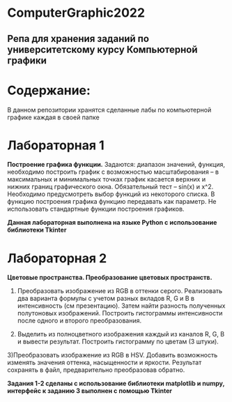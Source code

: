 # ComputerGraphic2022
Репа для хранения  заданий по университетскому курсу Компьютерной графики
---
# Содержание:
В данном репозитории хранятся сделанные лабы по компьютерной графике каждая в своей папке
# Лабораторная 1
**Построение графика функции.** 
Задаются: диапазон значений, функция, необходимо построить график с возможностью масштабирования – в максимальных и минимальных точках график касается верхних и нижних границ графического окна. Обязательный тест – sin(x) и x^2.
Необходимо предусмотреть выбор функций из некоторого списка. В функцию построения графика функцию передавать как параметр.
Не использовать стандартные функции построения графиков.

**Данная лабораторная выполнена на языке Python с использование библиотеки Tkinter**

# Лабораторная 2
**Цветовые пространства. Преобразование цветовых пространств.** 
1) Преобразовать изображение из RGB в оттенки серого. Реализовать два варианта формулы с учетом разных вкладов R, G и B в интенсивность (см презентацию). Затем найти разность полученных полутоновых изображений. Построить гистограммы интенсивности после одного и второго преобразования.

2) Выделить из полноцветного изображения каждый из каналов R, G, B  и вывести результат. Построить гистограмму по цветам (3 штуки).

3)Преобразовать изображение из RGB в HSV. Добавить возможность изменять значения оттенка, насыщенности и яркости. Результат сохранять в файл, предварительно преобразовав обратно.

**Задания 1-2  сделаны с использование библиотеки matplotlib и numpy, интерфейс к заданию 3 выполнен с помощью Tkinter**
